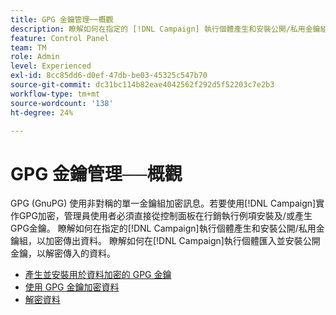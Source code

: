 ```yaml
---
title: GPG 金鑰管理──概觀
description: 瞭解如何在指定的 [!DNL Campaign] 執行個體產生和安裝公開/私用金鑰組，以加密傳出資料。 瞭解如何在 [!DNL Campaign] 執行個體匯入並安裝公開金鑰，以解密傳入的資料。
feature: Control Panel
team: TM
role: Admin
level: Experienced
exl-id: 8cc85dd6-d0ef-47db-be03-45325c547b70
source-git-commit: dc31bc114b82eae4042562f292d5f52203c7e2b3
workflow-type: tm+mt
source-wordcount: '138'
ht-degree: 24%

---
```


# GPG 金鑰管理──概觀

GPG (GnuPG) 使用非對稱的單一金鑰組加密訊息。若要使用[!DNL Campaign]實作GPG加密，管理員使用者必須直接從控制面板在行銷執行例項安裝及/或產生GPG金鑰。
瞭解如何在指定的[!DNL Campaign]執行個體產生和安裝公開/私用金鑰組，以加密傳出資料。 瞭解如何在[!DNL Campaign]執行個體匯入並安裝公開金鑰，以解密傳入的資料。

* [產生並安裝用於資料加密的 GPG 金鑰](./generate-and-install-gpg-keys-for-data-encryption.md)
* [使用 GPG 金鑰加密資料](./use-a-gpg-key-to-encrypt-data.md)
* [解密資料](./decrypt-data.md)
